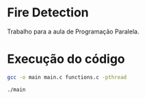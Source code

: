 # Fire Detection
Trabalho para a aula de Programação Paralela.

# Execução do código
```bash
gcc -o main main.c functions.c -pthread
```
```bash
./main
```

